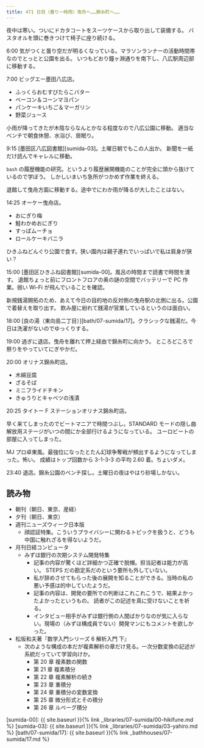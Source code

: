 ```yaml
---
title: 471 日目（曇り一時雨）曳舟へ……錦糸町へ……
---
```


夜中は寒い。ついにドカタコートをスーツケースから取り出して装備する。
バスタオルを頭に巻きつけて椅子に座り続ける。

6:00 気がつくと曇り空だが明るくなっている。マラソンランナーの活動時間帯なのでとっとと公園を出る。
いつもどおり鐘ヶ淵通りを南下し、八広駅周辺部に移動する。

7:00 ビッグエー墨田八広店。

* ふっくらおむすびたらこバター
* ベーコン＆コーンマヨパン
* パンケーキいちご＆マーガリン
* 野菜ジュース

小雨が降ってきたが木陰ならなんとかなる程度なので八広公園に移動。
適当なベンチで朝食休憩、水浴び、居眠り。

9:15 [墨田区八広図書館][sumida-03]。土曜日朝でもこの人出か。
新聞を一紙だけ読んでキャレルに移動。

`bash` の履歴機能の研究。というより履歴展開機能のことが完全に頭から抜けているので学ぼう。
しかしいまいち急所がつかめず作業を終える。

退館して曳舟方面に移動する。途中でにわか雨が降るが大したことはない。

14:25 オーケー曳舟店。

* おにぎり梅
* 鮭わかめおにぎり
* すっぱムーチョ
* ロールケーキバニラ

ひきふねどんぐり公園で食す。狭い園内は親子連れでいっぱいで私は肩身が狭い？

15:00 [墨田区ひきふね図書館][sumida-00]。風呂の時間まで読書で時間を潰す。
退館ちょっと前にフロントフロアの奥の謎の空間でバッテリーで PC 作業。弱い Wi-Fi が飛んでいることを確認。

新規銭湯開拓のため、あえて今日の目的地の反対側の曳舟駅の北側に出る。公園で着替えを取り出す。
飲み屋に紛れて銭湯が営業しているというのは面白い。

18:00 [良の湯（東向島二丁目）][bath/07-sumida/17]。クラシックな銭湯だ。今日は洗濯がないのでゆっくりする。

19:00 過ぎに退店。曳舟を離れて押上経由で錦糸町に向かう。
ところどころで祭りをやっていてにぎやかだ。

20:00 オリナス錦糸町店。

* 木綿豆腐
* ざるそば
* ミニフライドチキン
* きゅうりとキャベツの浅漬

20:25 タイトー F ステーションオリナス錦糸町店。

早く来てしまったのでビートマニアで時間つぶし。STANDARD モードの隠し曲解放用ステージがいつの間にか全部行けるようになっている。
ユーロビートの部屋に入ってしまった。

MJ プロ卓東風。最強位になったとたん幻球争奪戦が頻出するようになってしまった。怖い。
成績はトップ回数から 3-1-3-3 の平均 2.60 着。ちょいダメ。

23:40 退店。錦糸公園のベンチ探し。土曜日の夜はやはり砂場しかない。

## 読み物

* 朝刊（朝日、東京、産経）
* 夕刊（朝日、東京）
* 週刊ニューズウィーク日本版
  * 顔認証特集。こういうプライバシーに関わるトピックを扱うと、どうも中国に触れざるを得ないようだ。
* 月刊日経コンピュータ
  * みずほ銀行の次期システム開発特集
    * 記事の内容が驚くほど詳細かつ正確で脱帽。担当記者は能力が高い。
      STEPS だの勘定系だのという要所も外していない。
    * 私が辞めさせてもらった後の展開を知ることができる。当時の私の悪い予感は的中していたようだ。
    * 記事の内容は、開発の要所での判断はこれこれこうで、結果よかったよかったというもの。
      読者がこの記述を真に受けないことを祈る。
    * インタビュー相手がみずほ銀行側の人間ばかりなのが気に入らない。現場の（みずほ構成員でない）開発マンにもコメントを欲しかった。
* 松坂和夫著『数学入門シリーズ 6 解析入門 下』
  * 次のような構成の本だが複素解析の章だけ見る。一次分数変換の記述が系統だっていて学習向けか。
    * 第 20 章 複素数の関数
    * 第 21 章 複素積分
    * 第 22 章 複素解析の続き
    * 第 23 章 重積分
    * 第 24 章 重積分の変数変換
    * 第 25 章 微分形式とその積分
    * 第 26 章 ルベーグ積分

[sumida-00]: {{ site.baseurl }}{% link _libraries/07-sumida/00-hikifune.md %}
[sumida-03]: {{ site.baseurl }}{% link _libraries/07-sumida/03-yahiro.md %}
[bath/07-sumida/17]: {{ site.baseurl }}{% link _bathhouses/07-sumida/17.md %}
